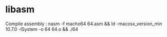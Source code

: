 # libasm

Compile assembly : nasm -f macho64 64.asm && ld -macosx_version_min 10.7.0 -lSystem -o 64 64.o && ./64
